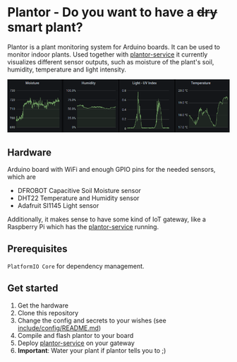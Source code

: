 # Plantor - Do you want to have a ~~dry~~ smart plant?

Plantor is a plant monitoring system for Arduino boards. It can be used to monitor indoor plants. 
Used together with [plantor-service](https://github.com/OliLay/plantor-service) it currently visualizes
different sensor outputs, such as moisture of the plant's soil, humidity, temperature and light intensity.

![alt text](images/graphs.png "Plant measurements")

## Hardware
Arduino board with WiFi and enough GPIO pins for the needed sensors, which are
* DFROBOT Capacitive Soil Moisture sensor
* DHT22 Temperature and Humidity sensor
* Adafruit SI1145 Light sensor

Additionally, it makes sense to have some kind of IoT gateway, like a Raspberry Pi
which has the [plantor-service](https://github.com/OliLay/plantor-service) running.

## Prerequisites
`PlatformIO Core` for dependency management.

## Get started
1. Get the hardware
1. Clone this repository
1. Change the config and secrets to your wishes (see [include/config/README.md](https://github.com/OliLay/plantor/tree/master/include/config/README.md))
1. Compile and flash plantor to your board
1. Deploy [plantor-service](https://github.com/OliLay/plantor-service) on your gateway
1. **Important**: Water your plant if plantor tells you to ;)